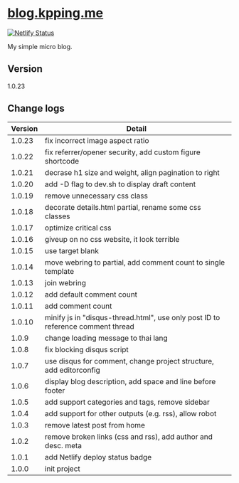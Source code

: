 # [blog.kpping.me](https://blog.kpping.me)

[![Netlify Status](https://api.netlify.com/api/v1/badges/b37e842c-ff0b-48d0-a0ce-4f9018074209/deploy-status)](https://app.netlify.com/sites/xenodochial-roentgen-5bbc18/deploys)

My simple micro blog.

## Version

1.0.23

## Change logs

|Version|Detail
|---|---|
|1.0.23|fix incorrect image aspect ratio|
|1.0.22|fix referrer/opener security, add custom figure shortcode|
|1.0.21|decrase h1 size and weight, align pagination to right|
|1.0.20|add -D flag to dev.sh to display draft content|
|1.0.19|remove unnecessary css class|
|1.0.18|decorate details.html partial, rename some css classes|
|1.0.17|optimize critical css|
|1.0.16|giveup on no css website, it look terrible|
|1.0.15|use target blank|
|1.0.14|move webring to partial, add comment count to single template|
|1.0.13|join webring|
|1.0.12|add default comment count|
|1.0.11|add comment count|
|1.0.10|minify js in "disqus-thread.html", use only post ID to reference comment thread|
|1.0.9|change loading message to thai lang|
|1.0.8|fix blocking disqus script|
|1.0.7|use disqus for comment, change project structure, add editorconfig|
|1.0.6|display blog description, add space and line before footer|
|1.0.5|add support categories and tags, remove sidebar|
|1.0.4|add support for other outputs (e.g. rss), allow robot|
|1.0.3|remove latest post from home|
|1.0.2|remove broken links (css and rss), add author and desc. meta|
|1.0.1|add Netlify deploy status badge|
|1.0.0|init project|
